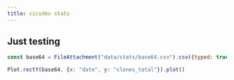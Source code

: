 ```yaml
---
title: cicsdev stats
---
```


## Just testing

```js
const base64 = FileAttachment("data/stats/base64.csv").csv({typed: true});
```

```js
Plot.rectY(base64, {x: "date", y: "clones_total"}).plot()
```
